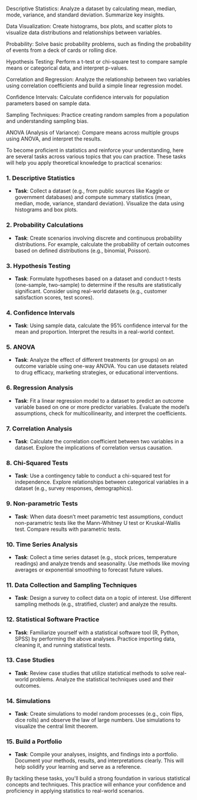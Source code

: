 Descriptive Statistics: Analyze a dataset by calculating mean, median, mode, variance, and standard deviation. Summarize key insights.

Data Visualization: Create histograms, box plots, and scatter plots to visualize data distributions and relationships between variables.

Probability: Solve basic probability problems, such as finding the probability of events from a deck of cards or rolling dice.

Hypothesis Testing: Perform a t-test or chi-square test to compare sample means or categorical data, and interpret p-values.

Correlation and Regression: Analyze the relationship between two variables using correlation coefficients and build a simple linear regression model.

Confidence Intervals: Calculate confidence intervals for population parameters based on sample data.

Sampling Techniques: Practice creating random samples from a population and understanding sampling bias.

ANOVA (Analysis of Variance): Compare means across multiple groups using ANOVA, and interpret the results.

To become proficient in statistics and reinforce your understanding, here are several tasks across various topics that you can practice. These tasks will help you apply theoretical knowledge to practical scenarios:

### 1. **Descriptive Statistics**
- **Task**: Collect a dataset (e.g., from public sources like Kaggle or government databases) and compute summary statistics (mean, median, mode, variance, standard deviation). Visualize the data using histograms and box plots.
  
### 2. **Probability Calculations**
- **Task**: Create scenarios involving discrete and continuous probability distributions. For example, calculate the probability of certain outcomes based on defined distributions (e.g., binomial, Poisson).

### 3. **Hypothesis Testing**
- **Task**: Formulate hypotheses based on a dataset and conduct t-tests (one-sample, two-sample) to determine if the results are statistically significant. Consider using real-world datasets (e.g., customer satisfaction scores, test scores).

### 4. **Confidence Intervals**
- **Task**: Using sample data, calculate the 95% confidence interval for the mean and proportion. Interpret the results in a real-world context.

### 5. **ANOVA**
- **Task**: Analyze the effect of different treatments (or groups) on an outcome variable using one-way ANOVA. You can use datasets related to drug efficacy, marketing strategies, or educational interventions.

### 6. **Regression Analysis**
- **Task**: Fit a linear regression model to a dataset to predict an outcome variable based on one or more predictor variables. Evaluate the model’s assumptions, check for multicollinearity, and interpret the coefficients.

### 7. **Correlation Analysis**
- **Task**: Calculate the correlation coefficient between two variables in a dataset. Explore the implications of correlation versus causation.

### 8. **Chi-Squared Tests**
- **Task**: Use a contingency table to conduct a chi-squared test for independence. Explore relationships between categorical variables in a dataset (e.g., survey responses, demographics).

### 9. **Non-parametric Tests**
- **Task**: When data doesn’t meet parametric test assumptions, conduct non-parametric tests like the Mann-Whitney U test or Kruskal-Wallis test. Compare results with parametric tests.

### 10. **Time Series Analysis**
- **Task**: Collect a time series dataset (e.g., stock prices, temperature readings) and analyze trends and seasonality. Use methods like moving averages or exponential smoothing to forecast future values.

### 11. **Data Collection and Sampling Techniques**
- **Task**: Design a survey to collect data on a topic of interest. Use different sampling methods (e.g., stratified, cluster) and analyze the results.

### 12. **Statistical Software Practice**
- **Task**: Familiarize yourself with a statistical software tool (R, Python, SPSS) by performing the above analyses. Practice importing data, cleaning it, and running statistical tests.

### 13. **Case Studies**
- **Task**: Review case studies that utilize statistical methods to solve real-world problems. Analyze the statistical techniques used and their outcomes.

### 14. **Simulations**
- **Task**: Create simulations to model random processes (e.g., coin flips, dice rolls) and observe the law of large numbers. Use simulations to visualize the central limit theorem.

### 15. **Build a Portfolio**
- **Task**: Compile your analyses, insights, and findings into a portfolio. Document your methods, results, and interpretations clearly. This will help solidify your learning and serve as a reference.

By tackling these tasks, you'll build a strong foundation in various statistical concepts and techniques. This practice will enhance your confidence and proficiency in applying statistics to real-world scenarios.